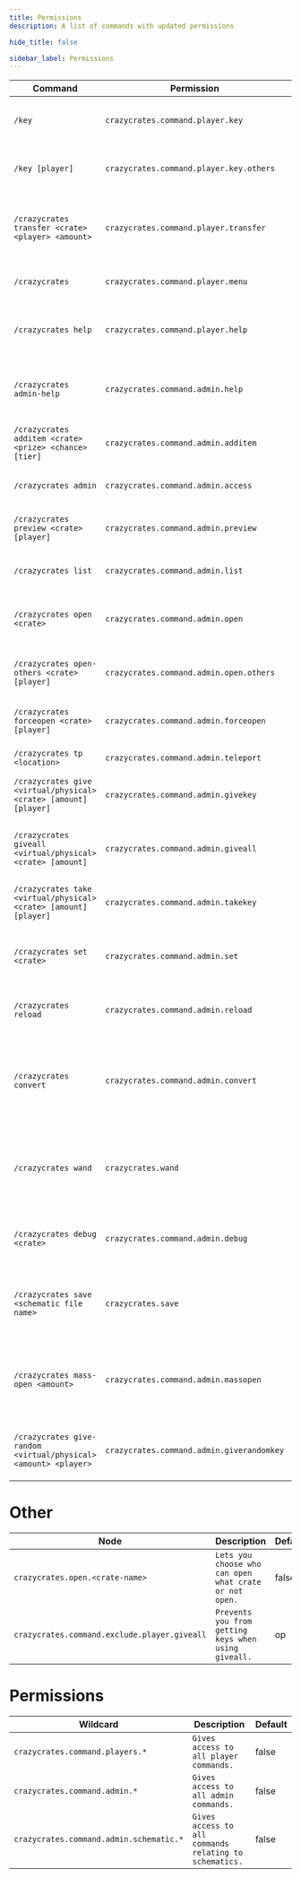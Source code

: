 ```yaml
---
title: Permissions
description: A list of commands with updated permissions

hide_title: false

sidebar_label: Permissions
---
```

| Command                                                          | Permission                                | Description                                                                     | Default |
|------------------------------------------------------------------|-------------------------------------------|---------------------------------------------------------------------------------|---------|
| `/key`                                                           | `crazycrates.command.player.key`          | Check the number of keys you have.                                              | true    |
| `/key [player]`                                                  | `crazycrates.command.player.key.others`   | Check the number of keys a player has.                                          | op      |
| `/crazycrates transfer <crate> <player> <amount>`                | `crazycrates.command.player.transfer`     | Allows players to send virtual keys to another player.                          | op      |
| `/crazycrates`                                                   | `crazycrates.command.player.menu`         | Opens the primary crate menu.                                                   | true    |
| `/crazycrates help`                                              | `crazycrates.command.player.help`         | Shows all player commands for CrazyCrates.                                      | true    |
| `/crazycrates admin-help`                                        | `crazycrates.command.admin.help`          | Shows all admin commands for CrazyCrates.                                       | op      |
| `/crazycrates additem <crate> <prize> <chance> [tier]`           | `crazycrates.command.admin.additem`       | Add items in-game to a prize in a crate.                                        | op      |
| `/crazycrates admin`                                             | `crazycrates.command.admin.access`        | Opens the Admin Keys GUI.                                                       | op      |
| `/crazycrates preview <crate> [player]`                          | `crazycrates.command.admin.preview`       | Opens the preview of a crate for a player.                                      | op      |
| `/crazycrates list`                                              | `crazycrates.command.admin.list`          | Displays a list of all crates.                                                  | op      |
| `/crazycrates open <crate>`                                      | `crazycrates.command.admin.open`          | Tries to open a crate for yourself if you have a key.                           | op      |
| `/crazycrates open-others <crate> [player]`                      | `crazycrates.command.admin.open.others`   | Tries to open a crate for a player if they have a key.                          | op      |
| `/crazycrates forceopen <crate> [player]`                        | `crazycrates.command.admin.forceopen`     | Opens a crate for a player for free.                                            | op      |
| `/crazycrates tp <location>`                                     | `crazycrates.command.admin.teleport`      | Teleport to a crate.                                                            | op      |
| `/crazycrates give <virtual/physical> <crate> [amount] [player]` | `crazycrates.command.admin.givekey`       | Give a key(s) to a player to use on a crate.                                    | op      |
| `/crazycrates giveall <virtual/physical> <crate> [amount]`       | `crazycrates.command.admin.giveall`       | Gives all online players keys to use on a crate.                                | op      |
| `/crazycrates take <virtual/physical> <crate> [amount] [player]` | `crazycrates.command.admin.takekey`       | Allows you to take keys from a player.                                          | op      |
| `/crazycrates set <crate>`                                       | `crazycrates.command.admin.set`           | Set a block you are looking at as the specified crate.                          | op      |
| `/crazycrates reload`                                            | `crazycrates.command.admin.reload`        | Reloads the configuration and data files.                                       | op      |
| `/crazycrates convert`                                           | `crazycrates.command.admin.convert`       | Tries to convert supported plugin's crate files into crazy crate's crate files. | op      |
| `/crazycrates wand`                                              | `crazycrates.wand`                        | Gives a wand that lets you select 2 points to create schematics.                | op      |
| `/crazycrates debug <crate>`                                     | `crazycrates.command.admin.debug`         | Gives all the prizes to you so you can see if your crate works.                 | op      |
| `/crazycrates save <schematic file name>`                        | `crazycrates.save`                        | Save the new schematic file to the schematics folder.                           | op      |
| `/crazycrates mass-open <amount>`                                | `crazycrates.command.admin.massopen`      | Mass opens crates. Defaults to 10 but can be changed in the crate config files. | op      |
| `/crazycrates give-random <virtual/physical> <amount> <player>`  | `crazycrates.command.admin.giverandomkey` | Gives a random key out of all the crates available.                             | op      |

# Other
| Node                                         | Description                                            | Default |
|----------------------------------------------|--------------------------------------------------------|---------|
| `crazycrates.open.<crate-name>`              | `Lets you choose who can open what crate or not open.` | false   |
| `crazycrates.command.exclude.player.giveall` | `Prevents you from getting keys when using giveall.`   | op      |

# Permissions
| Wildcard                                | Description                                            | Default |
|-----------------------------------------|--------------------------------------------------------|---------|
| `crazycrates.command.players.*`         | `Gives access to all player commands.`                 | false   |
| `crazycrates.command.admin.*`           | `Gives access to all admin commands.`                  | false   |
| `crazycrates.command.admin.schematic.*` | `Gives access to all commands relating to schematics.` | false   |